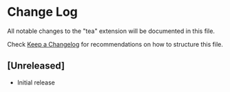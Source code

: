 # Change Log

All notable changes to the "tea" extension will be documented in this file.

Check [Keep a Changelog](http://keepachangelog.com/) for recommendations on how to structure this file.

## [Unreleased]

- Initial release